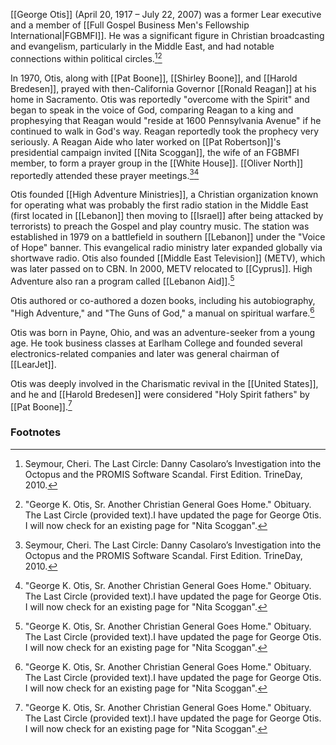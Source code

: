 [[George Otis]] (April 20, 1917 – July 22, 2007) was a former Lear executive and a member of [[Full Gospel Business Men's Fellowship International|FGBMFI]]. He was a significant figure in Christian broadcasting and evangelism, particularly in the Middle East, and had notable connections within political circles.[^1][^2]

In 1970, Otis, along with [[Pat Boone]], [[Shirley Boone]], and [[Harold Bredesen]], prayed with then-California Governor [[Ronald Reagan]] at his home in Sacramento. Otis was reportedly "overcome with the Spirit" and began to speak in the voice of God, comparing Reagan to a king and prophesying that Reagan would "reside at 1600 Pennsylvania Avenue" if he continued to walk in God's way. Reagan reportedly took the prophecy very seriously. A Reagan Aide who later worked on [[Pat Robertson]]'s presidential campaign invited [[Nita Scoggan]], the wife of an FGBMFI member, to form a prayer group in the [[White House]]. [[Oliver North]] reportedly attended these prayer meetings.[^1][^2]

Otis founded [[High Adventure Ministries]], a Christian organization known for operating what was probably the first radio station in the Middle East (first located in [[Lebanon]] then moving to [[Israel]] after being attacked by terrorists) to preach the Gospel and play country music. The station was established in 1979 on a battlefield in southern [[Lebanon]] under the "Voice of Hope" banner. This evangelical radio ministry later expanded globally via shortwave radio. Otis also founded [[Middle East Television]] (METV), which was later passed on to CBN. In 2000, METV relocated to [[Cyprus]]. High Adventure also ran a program called [[Lebanon Aid]].[^2]

Otis authored or co-authored a dozen books, including his autobiography, "High Adventure," and "The Guns of God," a manual on spiritual warfare.[^2]

Otis was born in Payne, Ohio, and was an adventure-seeker from a young age. He took business classes at Earlham College and founded several electronics-related companies and later was general chairman of [[LearJet]]. 

Otis was deeply involved in the Charismatic revival in the [[United States]], and he and [[Harold Bredesen]] were considered "Holy Spirit fathers" by [[Pat Boone]].[^2]
### Footnotes

  [^1]: Seymour, Cheri. The Last Circle: Danny Casolaro’s Investigation into the Octopus and the PROMIS Software Scandal. First Edition. TrineDay, 2010.
  [^2]: "George K. Otis, Sr. Another Christian General Goes Home." Obituary. The Last Circle (provided text).I have updated the page for George Otis. I
  will now check for an existing page for "Nita Scoggan".